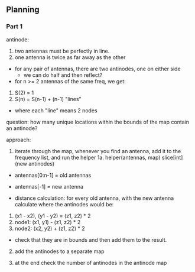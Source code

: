 ## Planning

### Part 1

antinode: 
  1. two antennas must be perfectly in line.
  2. one antenna is twice as far away as the other 
  - for any pair of antennas, there are two antinodes, one on either side
    - we can do half and then reflect? 
  - for n >= 2 antennas of the same freq, we get:
  1. S(2) = 1
  2. S(n) = S(n-1) + (n-1) "lines"
  - where each "line" means 2 nodes

question: how many unique locations within the bounds of the map contain an antinode? 

approach: 
1. iterate through the map, whenever you find an antenna, add it to the frequency list, and run the helper
1a. helper(antennas, map) slice[int] (new antinodes)
- antennas[0:n-1] = old antennas
- antennas[-1] = new antenna

- distance calculation: for every old antenna, with the new antenna calculate where the antinodes would be:
1. (x1 - x2), (y1 - y2) = (z1, z2) * 2 
2. node1: (x1, y1) - (z1, z2) * 2
3. node2: (x2, y2) + (z1, z2) * 2
- check that they are in bounds and then add them to the result.
2. add the antinodes to a separate map

3. at the end check the number of antinodes in the antinode map

